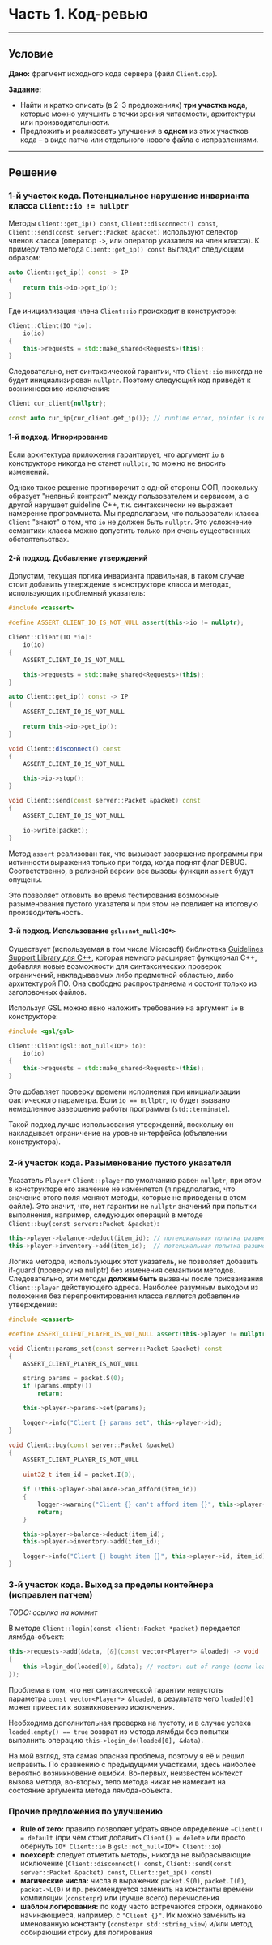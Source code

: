 # Часть 1. Код-ревью
--- 

## Условие

**Дано:** фрагмент исходного кода сервера (файл `Client.cpp`).

**Задание:**
* Найти и кратко описать (в 2–3 предложениях) **три участка кода**, которые можно улучшить с точки зрения читаемости, архитектуры или производительности.
* Предложить и реализовать улучшения в **одном** из этих участков кода – в виде патча или отдельного нового файла с исправлениями.

---

## Решение

### 1-й участок кода. Потенциальное нарушение инварианта класса `Client::io != nullptr`

Методы `Client::get_ip() const`, `Client::disconnect() const`, `Client::send(const server::Packet &packet)` используют селектор членов класса (оператор `->`, или оператор указателя на член класса). К примеру тело метода `Client::get_ip() const` выглядит следующим образом:
```C++
auto Client::get_ip() const -> IP
{
	return this->io->get_ip();
}
```
Где инициализация члена `Client::io` происходит в конструкторе:
```C++
Client::Client(IO *io):
	io(io)
{
	this->requests = std::make_shared<Requests>(this);
}
```
Следовательно, нет синтаксической гарантии, что `Client::io` никогда не будет инициализирован `nullptr`. Поэтому следующий код приведёт к возникновению исключения:
```C++
Client cur_client{nullptr};

const auto cur_ip{cur_client.get_ip()}; // runtime error, pointer is null
```

#### 1-й подход. Игнорирование

Если архитектура приложения гарантирует, что аргумент `io` в конструкторе никогда не станет `nullptr`, то можно не вносить изменений.

Однако такое решение противоречит с одной стороны ООП, поскольку образует "неявный контракт" между пользователем и сервисом, а с другой нарушает guideline C++, т.к. синтаксически не выражает намерение программиста. Мы предполагаем, что пользователи класса `Client` "знают" о том, что `io` не должен быть `nullptr`. Это усложнение семантики класса можно допустить только при очень существенных обстоятельствах.

#### 2-й подход. Добавление утверждений

Допустим, текущая логика инварианта правильная, в таком случае стоит добавить утверждение в конструкторе класса и методах, использующих проблемный указатель:
```C++
#include <cassert>

#define ASSERT_CLIENT_IO_IS_NOT_NULL assert(this->io != nullptr);

Client::Client(IO *io):
	io(io)
{
	ASSERT_CLIENT_IO_IS_NOT_NULL

	this->requests = std::make_shared<Requests>(this);
}

auto Client::get_ip() const -> IP
{
	ASSERT_CLIENT_IO_IS_NOT_NULL

	return this->io->get_ip();
}

void Client::disconnect() const
{
	ASSERT_CLIENT_IO_IS_NOT_NULL

	this->io->stop();
}

void Client::send(const server::Packet &packet) const
{
	ASSERT_CLIENT_IO_IS_NOT_NULL

	io->write(packet);
}
```

Метод `assert` реализован так, что вызывает завершение программы при истинности выражения только при тогда, когда поднят флаг DEBUG. Соответственно, в релизной версии все вызовы функции `assert` будут опущены.

Это позволяет отловить во время тестирования возможные разыменования пустого указателя и при этом не повлияет на итоговую производительность.

#### 3-й подход. Использование `gsl::not_null<IO*>`

Существует (используемая в том числе Microsoft) библиотека [Guidelines Support Library для C++](https://github.com/Microsoft/GSL), которая немного расширяет функционал C++, добавляя новые возможности для синтаксических проверок ограничений, накладываемых либо предметной областью, либо архитектурой ПО. Она свободно распространяема и состоит только из заголовочных файлов.

Используя GSL можно явно наложить требование на аргумент `io` в конструкторе:

```C++
#include <gsl/gsl>

Client::Client(gsl::not_null<IO*> io):
	io(io)
{
	this->requests = std::make_shared<Requests>(this);
}
```

Это добавляет проверку времени исполнения при инициализации фактического параметра. Если `io == nullptr`, то будет вызвано немедленное завершение работы программы (`std::terminate`).

Такой подход лучше использования утверждений, поскольку он накладывает ограничение на уровне интерфейса (объявлении конструктора).

### 2-й участок кода. Разыменование пустого указателя

Указатель `Player*` `Client::player` по умолчанию равен `nullptr`, при этом в конструкторе его значение не изменяется (я предполагаю, что значение этого поля меняют методы, которые не приведены в этом файле). 
Это значит, что, нет гарантии не `nullptr` значений при попытки выполнения, например, следующих операций в методе `Client::buy(const server::Packet &packet)`:
```C++
this->player->balance->deduct(item_id);	// потенциальная попытка разыменование nullptr
this->player->inventory->add(item_id);	// потенциальная попытка разыменования nullptr
```

Логика методов, использующих этот указатель, не позволяет добавить if-guard (проверку на nullptr) без изменения семантики методов. Следовательно, эти методы **должны быть** вызваны после присваивания `Client::player` действующего адреса. Наиболее разумным выходом из положения без перепроектирования класса является добавление утверждений:

```C++
#include <cassert>

#define ASSERT_CLIENT_PLAYER_IS_NOT_NULL assert(this->player != nullptr);

void Client::params_set(const server::Packet &packet) const
{
	ASSERT_CLIENT_PLAYER_IS_NOT_NULL

	string params = packet.S(0);
	if (params.empty())
		return;

	this->player->params->set(params);

	logger->info("Client {} params set", this->player->id);
}

void Client::buy(const server::Packet &packet)
{
	ASSERT_CLIENT_PLAYER_IS_NOT_NULL

	uint32_t item_id = packet.I(0);

	if (!this->player->balance->can_afford(item_id))
	{
		logger->warning("Client {} can't afford item {}", this->player->id, item_id);
		return;
	}

	this->player->balance->deduct(item_id);
	this->player->inventory->add(item_id);

	logger->info("Client {} bought item {}", this->player->id, item_id);
}
```

### 3-й участок кода. Выход за пределы контейнера (исправлен патчем)

*TODO: ссылка на коммит*

В методе `Client::login(const client::Packet *packet)` передается лямбда-объект:
```C++
this->requests->add(&data, [&](const vector<Player*> &loaded) -> void
{
	this->login_do(loaded[0], &data); // vector: out of range (если loaded.empty() == true)
});
```
Проблема в том, что нет синтаксической гарантии непустоты параметра `const vector<Player*> &loaded`, в результате чего `loaded[0]` может привести к возникновению исключения.

Необходима дополнительная проверка на пустоту, и в случае успеха `loaded.empty() == true` возврат из метода лямбды без попытки выполнить операцию `this->login_do(loaded[0], &data)`. 

На мой взгляд, эта самая опасная проблема, поэтому я её и решил исправить. По сравнению с предыдущими участками, здесь наиболее вероятно возникновение ошибки. Во-первых, неизвестен контекст вызова метода, во-вторых, тело метода никак не намекает на состояние аргумента метода лямбда-объекта.

### Прочие предложения по улучшению

- **Rule of zero:** правило позволяет убрать явное определение  `~Client() = default` (при чём стоит добавить `Client() = delete` или просто обернуть  `IO* Client::io` в `gsl::not_null<IO*> Client::io`)
- **noexcept:** следует отметить методы, никогда не выбрасывающие исключение (`Client::disconnect() const`, `Client::send(const server::Packet &packet) const`, `Client::get_ip() const`)
- **магические числа:** числа в выражених `packet.S(0)`, `packet.I(0)`, `packet->L(0)` и пр. рекомендуется заменить на константы времени компиляции (`constexpr`) или (лучше всего) перечисления
- **шаблон логирования:** по коду часто встречаются строки, одинаково начинающиеся, например, с `"Client {}"`. Их можно заменить на именованную константу (`constexpr std::string_view`) и/или метод, собирающий строку для логирования